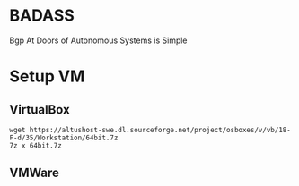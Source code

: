 # BADASS
Bgp At Doors of Autonomous Systems is Simple

# Setup VM

## VirtualBox
```
wget https://altushost-swe.dl.sourceforge.net/project/osboxes/v/vb/18-F-d/35/Workstation/64bit.7z
7z x 64bit.7z
```

## VMWare
